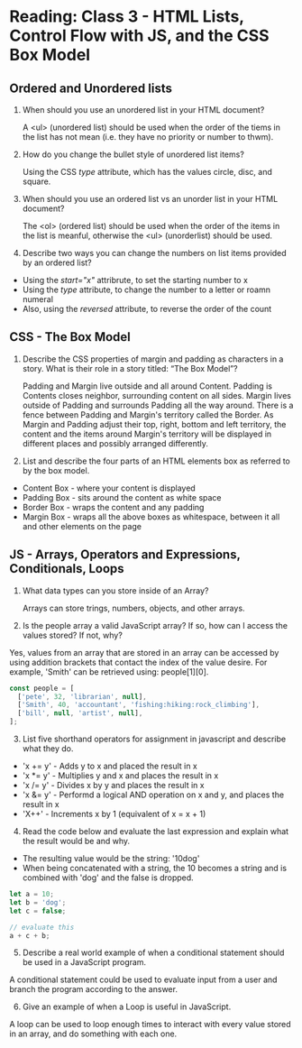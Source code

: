 # Reading: Class 3 - HTML Lists, Control Flow with JS, and the CSS Box Model

## Ordered and Unordered lists

1. When should you use an unordered list in your HTML document?

   A \<ul> (unordered list) should be used when the order of the tiems in the list has not mean (i.e. they have no priority or number to thwm).

2. How do you change the bullet style of unordered list items?

   Using the CSS _type_ attribute, which has the values circle, disc, and square.

3. When should you use an ordered list vs an unorder list in your HTML document?

   The \<ol> (ordered list) should be used when the order of the items in the list is meanful, otherwise the \<ul> (unorderlist) should be used.

4. Describe two ways you can change the numbers on list items provided by an ordered list?

- Using the _start="x"_ attribrute, to set the starting number to x
- Using the _type_ attribute, to change the number to a letter or roamn numeral
- Also, using the _reversed_ attribute, to reverse the order of the count

## CSS - The Box Model

1. Describe the CSS properties of margin and padding as characters in a story. What is their role in a story titled: “The Box Model”?

   Padding and Margin live outside and all around Content. Padding is Contents closes neighbor, surrounding content on all sides. Margin lives outside of Padding and surrounds Padding all the way around. There is a fence between Padding and Margin's territory called the Border. As Margin and Padding adjust their top, right, bottom and left territory, the content and the items around Margin's territory will be displayed in different places and possibly arranged differently.

2. List and describe the four parts of an HTML elements box as referred to by the box model.

- Content Box - where your content is displayed
- Padding Box - sits around the content as white space
- Border Box - wraps the content and any padding
- Margin Box - wraps all the above boxes as whitespace, between it all and other elements on the page

## JS - Arrays, Operators and Expressions, Conditionals, Loops

1. What data types can you store inside of an Array?

   Arrays can store trings, numbers, objects, and other arrays.

2. Is the people array a valid JavaScript array? If so, how can I access the values stored? If not, why?

Yes, values from an array that are stored in an array can be accessed by using addition brackets that contact the index of the value desire. For example, 'Smith' can be retrieved using: people[1][0].

```js
const people = [
  ['pete', 32, 'librarian', null],
  ['Smith', 40, 'accountant', 'fishing:hiking:rock_climbing'],
  ['bill', null, 'artist', null],
];
```

3. List five shorthand operators for assignment in javascript and describe what they do.

- 'x += y' - Adds y to x and placed the result in x
- 'x \*= y' - Multiplies y and x and places the result in x
- 'x /= y' - Divides x by y and places the result in x
- 'x &= y' - Performd a logical AND operation on x and y, and places the result in x
- 'X++' - Increments x by 1 (equivalent of x = x + 1)

4. Read the code below and evaluate the last expression and explain what the result would be and why.

- The resulting value would be the string: '10dog'
- When being concatenated with a string, the 10 becomes a string and is combined with 'dog' and the false is dropped.

```js
let a = 10;
let b = 'dog';
let c = false;

// evaluate this
a + c + b;
```

5. Describe a real world example of when a conditional statement should be used in a JavaScript program.

A conditional statement could be used to evaluate input from a user and branch the program according to the answer.

6. Give an example of when a Loop is useful in JavaScript.

A loop can be used to loop enough times to interact with every value stored in an array, and do something with each one.
